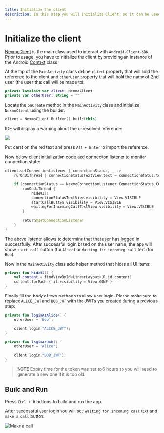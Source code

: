 ```yaml
---
title: Initialize the client
description: In this step you will initialize Client, so it can be used within the application.
---
```


# Initialize the client

[NexmoClient](https://developer.nexmo.com/sdk/stitch/android/com/nexmo/client/NexmoClient.html) is the main class used to interact with `Android-Client-SDK`. Prior to usage, you have to initialize the client by providing an instance of the Android [Context](https://developer.android.com/reference/android/content/Context) class.

At the top of the `MainActivity` class define `client` property that will hold the reference to the client and `otherUser` property that will hold the name of 2nd user (the user that call will be made to):

```kotlin
private lateinit var client: NexmoClient
private var otherUser: String = ""
```

Locate the `onCreate` method in the `MainActivity` class and initialize `NexmoClient` using the builder:

```kotlin
client = NexmoClient.Builder().build(this)
```

IDE will display a warning about the unresolved reference:

![](/screenshots/tutorials/client-sdk/android-shared/missing-import-kotlin.png)

Put caret on the red text and press `Alt + Enter` to import the reference.

Now below client initialization code add connection listener to monitor connection state:

```kotlin
client.setConnectionListener { connectionStatus, _ ->
    runOnUiThread { connectionStatusTextView.text = connectionStatus.toString() }

    if (connectionStatus == NexmoConnectionListener.ConnectionStatus.CONNECTED) {
        runOnUiThread {
            hideUI()
            connectionStatusTextView.visibility = View.VISIBLE
            startCallButton.visibility = View.VISIBLE
            waitingForIncomingCallTextView.visibility = View.VISIBLE
        }

        return@setConnectionListener
    }
}
```

The above listener allows to determine that that user has logged in successfully. After successful login based on the user name, the app will show `start call` button (for `Alice`) or `Waiting for incoming call` text (for `Bob`).

Now in the `MainActivity` class add helper method that hides all UI items:

```kotlin
private fun hideUI() {
    val content = findViewById<LinearLayout>(R.id.content)
    content.forEach { it.visibility = View.GONE }
}
```
 
 Finally fill the body of two methods to allow user login. Please make sure to replace `ALICE_JWT` and `BOB_JWT` with the JWTs you created during a previous step:

```kotlin
private fun loginAsAlice() {
    otherUser = "Bob";

    client.login("ALICE_JWT");
}

private fun loginAsBob() {
    otherUser = "Alice";

    client.login("BOB_JWT");
}
```

> **NOTE** Expiry time for the token was set to 6 hours so you will need to generate a new one if it is too old.

## Build and Run

Press `Ctrl + R` buttons to build and run the app. 

After successful user login you will see  `waiting for incoming call` text and `make a call` button:

![Make a call](/screenshots/tutorials/client-sdk/app-to-app/make-call.png)

